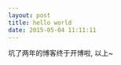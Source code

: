 ```yaml
---
layout: post
title: hello world
date: 2015-05-04 11:11:11
---
```


坑了两年的博客终于开博啦, 以上~


<!-- vim:set ai et ts=4 sw=4 sts=4 fenc=utf-8: -->
